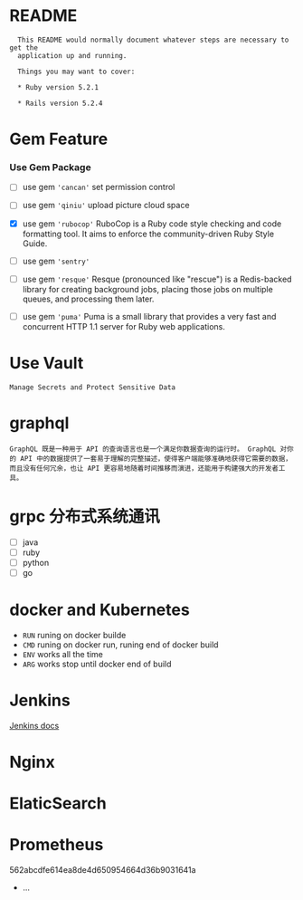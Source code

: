 # README
      This README would normally document whatever steps are necessary to get the
      application up and running.

      Things you may want to cover:

      * Ruby version 5.2.1

      * Rails version 5.2.4
  
# Gem Feature


### Use Gem Package

  - [ ] use gem `'cancan'` set permission control

  - [ ] use gem `'qiniu'` upload picture cloud space

  - [x] use gem `'rubocop'` RuboCop is a Ruby code style checking and code formatting tool. It aims to enforce the community-driven Ruby Style Guide.

  - [ ] use gem `'sentry'`

  - [ ] use gem `'resque'` Resque (pronounced like "rescue") is a Redis-backed library for creating background jobs, placing those jobs on multiple queues, and processing them later.

  - [ ] use gem `'puma'` Puma is a small library that provides a very fast and concurrent HTTP 1.1 server for Ruby web applications.

# Use Vault
    Manage Secrets and Protect Sensitive Data

# graphql
    GraphQL 既是一种用于 API 的查询语言也是一个满足你数据查询的运行时。 GraphQL 对你的 API 中的数据提供了一套易于理解的完整描述，使得客户端能够准确地获得它需要的数据，而且没有任何冗余，也让 API 更容易地随着时间推移而演进，还能用于构建强大的开发者工具。

# grpc 分布式系统通讯
  * [ ] java
  * [ ] ruby
  * [ ] python
  * [ ] go

# docker and Kubernetes
  * `RUN` runing on docker builde
  * `CMD` runing on docker run, runing end of docker build
  * `ENV` works all the time
  * `ARG` works stop until docker end of build

# Jenkins
  [Jenkins docs](https://www.jenkins.io/zh/doc/)

# Nginx

# ElaticSearch

# Prometheus


  562abcdfe614ea8de4d650954664d36b9031641a
* ...

